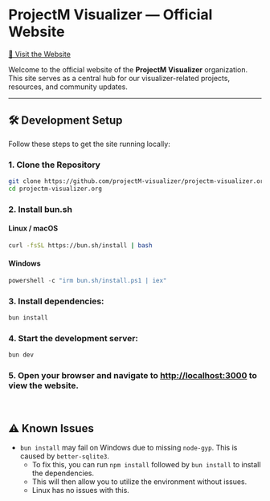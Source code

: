 # ProjectM Visualizer — Official Website

[🔗 Visit the Website](https://projectm-visualizer.org)

Welcome to the official website of the **ProjectM Visualizer** organization. This site serves as a central hub for our visualizer-related projects, resources, and community updates.

---

## 🛠 Development Setup

Follow these steps to get the site running locally:

### 1. Clone the Repository
```bash
git clone https://github.com/projectM-visualizer/projectm-visualizer.org
cd projectm-visualizer.org
```

### 2. Install bun.sh
#### Linux / macOS
```bash
curl -fsSL https://bun.sh/install | bash
```
#### Windows
```powershell
powershell -c "irm bun.sh/install.ps1 | iex"
```

### 3. Install dependencies:
```bash
bun install
```

### 4. Start the development server:
```bash
bun dev
```

### 5. Open your browser and navigate to [http://localhost:3000](http://localhost:3000) to view the website.

<br>

## ⚠️ Known Issues

- `bun install` may fail on Windows due to missing `node-gyp`. This is caused by `better-sqlite3`.
  - To fix this, you can run `npm install` followed by `bun install` to install the dependencies.
  - This will then allow you to utilize the environment without issues.
  - Linux has no issues with this.
